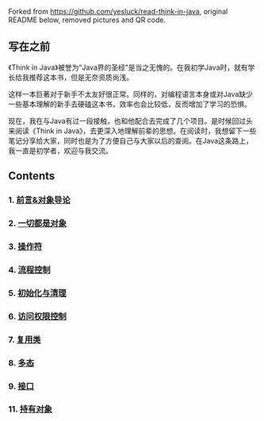 Forked from https://github.com/yesluck/read-think-in-java, original README below, removed pictures and QR code.

## 写在之前
《Think in Java》被誉为“Java界的圣经”是当之无愧的。在我初学Java时，就有学长给我推荐这本书，但是无奈资质尚浅。

这样一本巨著对于新手不太友好很正常。同样的，对编程语言本身或对Java缺少一些基本理解的新手去硬磕这本书，效率也会比较低，反而增加了学习的恐惧。

现在，我在与Java有过一段接触，也和他配合去完成了几个项目。是时候回过头来阅读《Think in Java》，去更深入地理解前辈的思想。在阅读时，我想留下一些笔记分享给大家，同时也是为了方便自己与大家以后的查阅。在Java这条路上，我一直是初学者，欢迎与我交流。

## Contents
### 1. [前言&对象导论](https://github.com/CasualJi/read-think-in-java/blob/master/%E5%89%8D%E8%A8%80%26%E5%AF%B9%E8%B1%A1%E5%AF%BC%E8%AE%BA.md)
### 2. [一切都是对象](https://github.com/CasualJi/read-think-in-java/blob/master/%E4%B8%80%E5%88%87%E9%83%BD%E6%98%AF%E5%AF%B9%E8%B1%A1.md)
### 3. [操作符](https://github.com/CasualJi/read-think-in-java/blob/master/%E6%93%8D%E4%BD%9C%E7%AC%A6.md)
### 4. [流程控制](https://github.com/CasualJi/read-think-in-java/blob/master/%E6%B5%81%E7%A8%8B%E6%8E%A7%E5%88%B6.md)
### 5. [初始化与清理](https://github.com/CasualJi/read-think-in-java/blob/master/%E5%88%9D%E5%A7%8B%E5%8C%96%E4%B8%8E%E6%B8%85%E7%90%86.md)
### 6. [访问权限控制](https://github.com/CasualJi/read-think-in-java/blob/master/%E8%AE%BF%E9%97%AE%E6%9D%83%E9%99%90%E6%8E%A7%E5%88%B6.md)
### 7. [复用类](https://github.com/CasualJi/read-think-in-java/blob/master/%E5%A4%8D%E7%94%A8%E7%B1%BB.md)
### 8. [多态](https://github.com/CasualJi/read-think-in-java/blob/master/%E5%A4%9A%E6%80%81.md)
### 9. [接口](https://github.com/CasualJi/read-think-in-java/blob/master/%E6%8E%A5%E5%8F%A3.md)
### 11. [持有对象](https://github.com/CasualJi/read-think-in-java/blob/master/%E6%8C%81%E6%9C%89%E5%AF%B9%E8%B1%A1.md)
